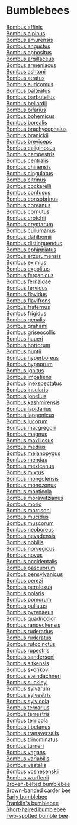 # Bumblebees
[Bombus affinis](https://en.wikipedia.org/wiki/Bombus_affinis)<br>
[Bombus alpinus](https://en.wikipedia.org/wiki/Bombus_alpinus)<br>
[Bombus amurensis](https://en.wikipedia.org/wiki/Bombus_amurensis)<br>
[Bombus angustus](https://en.wikipedia.org/wiki/Bombus_angustus)<br>
[Bombus appositus](https://en.wikipedia.org/wiki/Bombus_appositus)<br>
[Bombus argillaceus](https://en.wikipedia.org/wiki/Bombus_argillaceus)<br>
[Bombus armeniacus](https://en.wikipedia.org/wiki/Bombus_armeniacus)<br>
[Bombus ashtoni](https://en.wikipedia.org/wiki/Bombus_ashtoni)<br>
[Bombus atratus](https://en.wikipedia.org/wiki/Bombus_atratus)<br>
[Bombus auricomus](https://en.wikipedia.org/wiki/Bombus_auricomus)<br>
[Bombus balteatus](https://en.wikipedia.org/wiki/Bombus_balteatus)<br>
[Bombus barbutellus](https://en.wikipedia.org/wiki/Bombus_barbutellus)<br>
[Bombus bellardii](https://en.wikipedia.org/wiki/Bombus_bellardii)<br>
[Bombus bifarius](https://en.wikipedia.org/wiki/Bombus_bifarius)<br>
[Bombus bohemicus](https://en.wikipedia.org/wiki/Bombus_bohemicus)<br>
[Bombus borealis](https://en.wikipedia.org/wiki/Bombus_borealis)<br>
[Bombus brachycephalus](https://en.wikipedia.org/wiki/Bombus_brachycephalus)<br>
[Bombus branickii](https://en.wikipedia.org/wiki/Bombus_branickii)<br>
[Bombus breviceps](https://en.wikipedia.org/wiki/Bombus_breviceps)<br>
[Bombus caliginosus](https://en.wikipedia.org/wiki/Bombus_caliginosus)<br>
[Bombus campestris](https://en.wikipedia.org/wiki/Bombus_campestris)<br>
[Bombus centralis](https://en.wikipedia.org/wiki/Bombus_centralis)<br>
[Bombus chinensis](https://en.wikipedia.org/wiki/Bombus_chinensis)<br>
[Bombus cingulatus](https://en.wikipedia.org/wiki/Bombus_cingulatus)<br>
[Bombus citrinus](https://en.wikipedia.org/wiki/Bombus_citrinus)<br>
[Bombus cockerelli](https://en.wikipedia.org/wiki/Bombus_cockerelli)<br>
[Bombus confusus](https://en.wikipedia.org/wiki/Bombus_confusus)<br>
[Bombus consobrinus](https://en.wikipedia.org/wiki/Bombus_consobrinus)<br>
[Bombus coreanus](https://en.wikipedia.org/wiki/Bombus_coreanus)<br>
[Bombus cornutus](https://en.wikipedia.org/wiki/Bombus_cornutus)<br>
[Bombus crotchii](https://en.wikipedia.org/wiki/Bombus_crotchii)<br>
[Bombus cryptarum](https://en.wikipedia.org/wiki/Bombus_cryptarum)<br>
[Bombus cullumanus](https://en.wikipedia.org/wiki/Bombus_cullumanus)<br>
[Bombus dahlbomii](https://en.wikipedia.org/wiki/Bombus_dahlbomii)<br>
[Bombus distinguendus](https://en.wikipedia.org/wiki/Bombus_distinguendus)<br>
[Bombus ephippiatus](https://en.wikipedia.org/wiki/Bombus_ephippiatus)<br>
[Bombus erzurumensis](https://en.wikipedia.org/wiki/Bombus_erzurumensis)<br>
[Bombus eximius](https://en.wikipedia.org/wiki/Bombus_eximius)<br>
[Bombus expolitus](https://en.wikipedia.org/wiki/Bombus_expolitus)<br>
[Bombus ferganicus](https://en.wikipedia.org/wiki/Bombus_ferganicus)<br>
[Bombus fernaldae](https://en.wikipedia.org/wiki/Bombus_fernaldae)<br>
[Bombus fervidus](https://en.wikipedia.org/wiki/Bombus_fervidus)<br>
[Bombus flavidus](https://en.wikipedia.org/wiki/Bombus_flavidus)<br>
[Bombus flavifrons](https://en.wikipedia.org/wiki/Bombus_flavifrons)<br>
[Bombus fraternus](https://en.wikipedia.org/wiki/Bombus_fraternus)<br>
[Bombus frigidus](https://en.wikipedia.org/wiki/Bombus_frigidus)<br>
[Bombus genalis](https://en.wikipedia.org/wiki/Bombus_genalis)<br>
[Bombus grahami](https://en.wikipedia.org/wiki/Bombus_grahami)<br>
[Bombus griseocollis](https://en.wikipedia.org/wiki/Bombus_griseocollis)<br>
[Bombus haueri](https://en.wikipedia.org/wiki/Bombus_haueri)<br>
[Bombus hortorum](https://en.wikipedia.org/wiki/Bombus_hortorum)<br>
[Bombus huntii](https://en.wikipedia.org/wiki/Bombus_huntii)<br>
[Bombus hyperboreus](https://en.wikipedia.org/wiki/Bombus_hyperboreus)<br>
[Bombus hypnorum](https://en.wikipedia.org/wiki/Bombus_hypnorum)<br>
[Bombus ignitus](https://en.wikipedia.org/wiki/Bombus_ignitus)<br>
[Bombus impatiens](https://en.wikipedia.org/wiki/Bombus_impatiens)<br>
[Bombus inexspectatus](https://en.wikipedia.org/wiki/Bombus_inexspectatus)<br>
[Bombus insularis](https://en.wikipedia.org/wiki/Bombus_insularis)<br>
[Bombus jonellus](https://en.wikipedia.org/wiki/Bombus_jonellus)<br>
[Bombus kashmirensis](https://en.wikipedia.org/wiki/Bombus_kashmirensis)<br>
[Bombus lapidarius](https://en.wikipedia.org/wiki/Bombus_lapidarius)<br>
[Bombus lapponicus](https://en.wikipedia.org/wiki/Bombus_lapponicus)<br>
[Bombus lucorum](https://en.wikipedia.org/wiki/Bombus_lucorum)<br>
[Bombus macgregori](https://en.wikipedia.org/wiki/Bombus_macgregori)<br>
[Bombus magnus](https://en.wikipedia.org/wiki/Bombus_magnus)<br>
[Bombus maxillosus](https://en.wikipedia.org/wiki/Bombus_maxillosus)<br>
[Bombus medius](https://en.wikipedia.org/wiki/Bombus_medius)<br>
[Bombus melanopygus](https://en.wikipedia.org/wiki/Bombus_melanopygus)<br>
[Bombus mendax](https://en.wikipedia.org/wiki/Bombus_mendax)<br>
[Bombus mexicanus](https://en.wikipedia.org/wiki/Bombus_mexicanus)<br>
[Bombus mixtus](https://en.wikipedia.org/wiki/Bombus_mixtus)<br>
[Bombus mongolensis](https://en.wikipedia.org/wiki/Bombus_mongolensis)<br>
[Bombus monozonus](https://en.wikipedia.org/wiki/Bombus_monozonus)<br>
[Bombus monticola](https://en.wikipedia.org/wiki/Bombus_monticola)<br>
[Bombus morawitzianus](https://en.wikipedia.org/wiki/Bombus_morawitzianus)<br>
[Bombus morio](https://en.wikipedia.org/wiki/Bombus_morio)<br>
[Bombus morrisoni](https://en.wikipedia.org/wiki/Bombus_morrisoni)<br>
[Bombus mucidus](https://en.wikipedia.org/wiki/Bombus_mucidus)<br>
[Bombus muscorum](https://en.wikipedia.org/wiki/Bombus_muscorum)<br>
[Bombus neoboreus](https://en.wikipedia.org/wiki/Bombus_neoboreus)<br>
[Bombus nevadensis](https://en.wikipedia.org/wiki/Bombus_nevadensis)<br>
[Bombus nobilis](https://en.wikipedia.org/wiki/Bombus_nobilis)<br>
[Bombus norvegicus](https://en.wikipedia.org/wiki/Bombus_norvegicus)<br>
[Bombus novus](https://en.wikipedia.org/wiki/Bombus_novus)<br>
[Bombus occidentalis](https://en.wikipedia.org/wiki/Bombus_occidentalis)<br>
[Bombus pascuorum](https://en.wikipedia.org/wiki/Bombus_pascuorum)<br>
[Bombus pensylvanicus](https://en.wikipedia.org/wiki/Bombus_pensylvanicus)<br>
[Bombus perezi](https://en.wikipedia.org/wiki/Bombus_perezi)<br>
[Bombus perplexus](https://en.wikipedia.org/wiki/Bombus_perplexus)<br>
[Bombus polaris](https://en.wikipedia.org/wiki/Bombus_polaris)<br>
[Bombus pomorum](https://en.wikipedia.org/wiki/Bombus_pomorum)<br>
[Bombus pullatus](https://en.wikipedia.org/wiki/Bombus_pullatus)<br>
[Bombus pyrenaeus](https://en.wikipedia.org/wiki/Bombus_pyrenaeus)<br>
[Bombus quadricolor](https://en.wikipedia.org/wiki/Bombus_quadricolor)<br>
[Bombus randeckensis](https://en.wikipedia.org/wiki/Bombus_randeckensis)<br>
[Bombus ruderarius](https://en.wikipedia.org/wiki/Bombus_ruderarius)<br>
[Bombus ruderatus](https://en.wikipedia.org/wiki/Bombus_ruderatus)<br>
[Bombus rufocinctus](https://en.wikipedia.org/wiki/Bombus_rufocinctus)<br>
[Bombus rupestris](https://en.wikipedia.org/wiki/Bombus_rupestris)<br>
[Bombus sandersoni](https://en.wikipedia.org/wiki/Bombus_sandersoni)<br>
[Bombus sitkensis](https://en.wikipedia.org/wiki/Bombus_sitkensis)<br>
[Bombus skorikovi](https://en.wikipedia.org/wiki/Bombus_skorikovi)<br>
[Bombus steindachneri](https://en.wikipedia.org/wiki/Bombus_steindachneri)<br>
[Bombus suckleyi](https://en.wikipedia.org/wiki/Bombus_suckleyi)<br>
[Bombus sylvarum](https://en.wikipedia.org/wiki/Bombus_sylvarum)<br>
[Bombus sylvestris](https://en.wikipedia.org/wiki/Bombus_sylvestris)<br>
[Bombus sylvicola](https://en.wikipedia.org/wiki/Bombus_sylvicola)<br>
[Bombus ternarius](https://en.wikipedia.org/wiki/Bombus_ternarius)<br>
[Bombus terrestris](https://en.wikipedia.org/wiki/Bombus_terrestris)<br>
[Bombus terricola](https://en.wikipedia.org/wiki/Bombus_terricola)<br>
[Bombus tibetanus](https://en.wikipedia.org/wiki/Bombus_tibetanus)<br>
[Bombus transversalis](https://en.wikipedia.org/wiki/Bombus_transversalis)<br>
[Bombus trinominatus](https://en.wikipedia.org/wiki/Bombus_trinominatus)<br>
[Bombus turneri](https://en.wikipedia.org/wiki/Bombus_turneri)<br>
[Bombus vagans](https://en.wikipedia.org/wiki/Bombus_vagans)<br>
[Bombus variabilis](https://en.wikipedia.org/wiki/Bombus_variabilis)<br>
[Bombus vestalis](https://en.wikipedia.org/wiki/Bombus_vestalis)<br>
[Bombus vosnesenskii](https://en.wikipedia.org/wiki/Bombus_vosnesenskii)<br>
[Bombus wurflenii](https://en.wikipedia.org/wiki/Bombus_wurflenii)<br>
[Broken-belted bumblebee](https://en.wikipedia.org/wiki/Broken-belted_bumblebee)<br>
[Brown-banded carder bee](https://en.wikipedia.org/wiki/Brown-banded_carder_bee)<br>
[Early bumblebee](https://en.wikipedia.org/wiki/Early_bumblebee)<br>
[Franklin's bumblebee](https://en.wikipedia.org/wiki/Franklin%27s_bumblebee)<br>
[Short-haired bumblebee](https://en.wikipedia.org/wiki/Short-haired_bumblebee)<br>
[Two-spotted bumble bee](https://en.wikipedia.org/wiki/Two-spotted_bumble_bee)<br>
